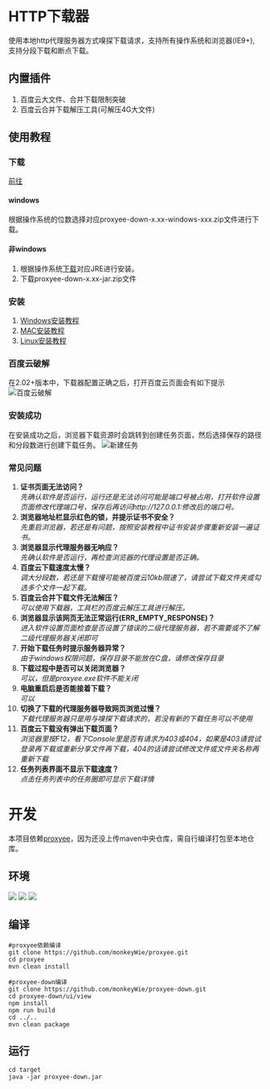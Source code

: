 # HTTP下载器
使用本地http代理服务器方式嗅探下载请求，支持所有操作系统和浏览器(IE9+),支持分段下载和断点下载。
## 内置插件
1. 百度云大文件、合并下载限制突破
2. 百度云合并下载解压工具(可解压4G大文件)
## 使用教程
### 下载
[前往](https://github.com/monkeyWie/proxyee-down/releases)  
#### windows
根据操作系统的位数选择对应proxyee-down-x.xx-windows-xxx.zip文件进行下载。
#### 非windows
1. 根据操作系统[下载](http://www.oracle.com/technetwork/java/javase/downloads/jre8-downloads-2133155.html)对应JRE进行安装。
2. 下载proxyee-down-x.xx-jar.zip文件
### 安装
1. [Windows安装教程](https://github.com/monkeyWie/proxyee-down/blob/master/view/guide/windows/read.md)
2. [MAC安装教程](https://github.com/monkeyWie/proxyee-down/blob/master/view/guide/mac/read.md)
3. [Linux安装教程](https://github.com/monkeyWie/proxyee-down/blob/master/view/guide/linux/read.md)
### 百度云破解
在2.02+版本中，下载器配置正确之后，打开百度云页面会有如下提示
![百度云破解](https://github.com/monkeyWie/proxyee-down/raw/master/view/bdy-hook.png)
### 安装成功
在安装成功之后，浏览器下载资源时会跳转到创建任务页面，然后选择保存的路径和分段数进行创建下载任务。
![新建任务](https://github.com/monkeyWie/proxyee-down/raw/master/view/new-task.png)
### 常见问题
1. **证书页面无法访问？**  
*先确认软件是否运行，运行还是无法访问可能是端口号被占用，打开软件设置页面修改代理端口号，保存后再访问http://127.0.0.1:修改后的端口号。*
2. **浏览器地址栏显示红色的锁，并提示证书不安全？**  
*先重启浏览器，若还是有问题，按照安装教程中证书安装步骤重新安装一遍证书。*
3. **浏览器显示代理服务器无响应？**  
*先确认软件是否运行，再检查浏览器的代理设置是否正确。*
4. **百度云下载速度太慢？**  
*调大分段数，若还是下载慢可能被百度云10kb限速了，请尝试下载文件夹或勾选多个文件一起下载。*
5. **百度云合并下载文件无法解压？**  
*可以使用下载器，工具栏的百度云解压工具进行解压。*
6. **浏览器显示该网页无法正常运行(ERR_EMPTY_RESPONSE)？**  
*进入软件设置页面检查是否设置了错误的二级代理服务器，若不需要或不了解二级代理服务器关闭即可*
7. **开始下载任务时提示服务器异常？**  
*由于windows权限问题，保存目录不能放在C盘，请修改保存目录*
8. **下载过程中是否可以关闭浏览器？**  
*可以，但是proxyee.exe软件不能关闭*  
9. **电脑重启后是否能接着下载？**  
*可以*
10. **切换了下载的代理服务器导致网页浏览过慢？**  
*下载代理服务器只是用与嗅探下载请求的，若没有新的下载任务可以不使用*
11. **百度云下载没有弹出下载页面？**  
*浏览器里按F12，看下Console里是否有请求为403或404，如果是403请尝试登录再下载或重新分享文件再下载，404的话请尝试修改文件或文件夹名称再重新下载*
12. **任务列表界面不显示下载速度？**  
*点击任务列表中的任务圈即可显示下载详情*

# 开发
本项目依赖[proxyee](https://github.com/monkeyWie/proxyee)，因为还没上传maven中央仓库，需自行编译打包至本地仓库。
## 环境
  ![](https://img.shields.io/badge/JAVA-1.8%2B-brightgreen.svg) ![](https://img.shields.io/badge/maven-3.0%2B-brightgreen.svg) ![](https://img.shields.io/badge/node.js-8.0%2B-brightgreen.svg)
## 编译
```
#proxyee依赖编译
git clone https://github.com/monkeyWie/proxyee.git
cd proxyee
mvn clean install

#proxyee-down编译
git clone https://github.com/monkeyWie/proxyee-down.git
cd proxyee-down/ui/view
npm install
npm run build
cd ../..
mvn clean package
```
## 运行
```
cd target
java -jar proxyee-down.jar
```